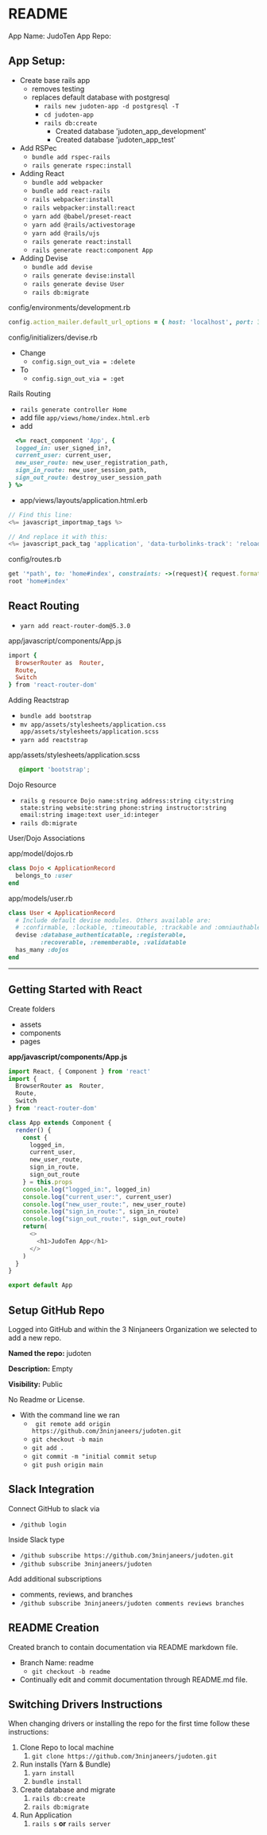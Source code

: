 # README
App Name: JudoTen
App Repo: 

## App Setup:
- Create base rails app
  - removes testing
  - replaces default database with postgresql
    - ```rails new judoten-app -d postgresql -T```
    - ```cd judoten-app```
    - ```rails db:create```
      - Created database 'judoten_app_development'
      - Created database 'judoten_app_test'
- Add RSPec
  - ```bundle add rspec-rails```
  - ```rails generate rspec:install```
- Adding React
  - ```bundle add webpacker```
  - ```bundle add react-rails```
  - ```rails webpacker:install```
  - ```rails webpacker:install:react```
  - ```yarn add @babel/preset-react```
  - ```yarn add @rails/activestorage```
  - ```yarn add @rails/ujs```
  - ```rails generate react:install```
  - ```rails generate react:component App```
- Adding Devise
  - ```bundle add devise```
  - ```rails generate devise:install```
  - ```rails generate devise User```
  - ```rails db:migrate```

config/environments/development.rb
```ruby
config.action_mailer.default_url_options = { host: 'localhost', port: 3000 }
```

config/initializers/devise.rb
- Change
  - ```config.sign_out_via = :delete```
-  To 
   -  ```config.sign_out_via = :get```

Rails Routing
- ```rails generate controller Home```
- add file ```app/views/home/index.html.erb```
- add
```ruby
  <%= react_component 'App', {
  logged_in: user_signed_in?,
  current_user: current_user,
  new_user_route: new_user_registration_path,
  sign_in_route: new_user_session_path,
  sign_out_route: destroy_user_session_path
} %>
```

- app/views/layouts/application.html.erb
```javascript
// Find this line:
<%= javascript_importmap_tags %>

// And replace it with this:
<%= javascript_pack_tag 'application', 'data-turbolinks-track': 'reload' %>
```

config/routes.rb
```ruby
get '*path', to: 'home#index', constraints: ->(request){ request.format.html? }
root 'home#index'
```

## React Routing
- ```yarn add react-router-dom@5.3.0```

app/javascript/components/App.js
```ruby
import {
  BrowserRouter as  Router,
  Route,
  Switch
} from 'react-router-dom'
```

Adding Reactstrap
- ```bundle add bootstrap```
- ```mv app/assets/stylesheets/application.css app/assets/stylesheets/application.scss```
- ```yarn add reactstrap```

app/assets/stylesheets/application.scss
```scss
   @import 'bootstrap';
```

Dojo Resource
- ```rails g resource Dojo name:string address:string city:string state:string website:string phone:string instructor:string email:string image:text user_id:integer```
- ```rails db:migrate```

User/Dojo Associations

app/model/dojos.rb
```ruby
class Dojo < ApplicationRecord
  belongs_to :user
end
```

app/models/user.rb
```ruby
class User < ApplicationRecord
  # Include default devise modules. Others available are:
  # :confirmable, :lockable, :timeoutable, :trackable and :omniauthable
  devise :database_authenticatable, :registerable,
         :recoverable, :rememberable, :validatable
  has_many :dojos
end
```


---

## Getting Started with React

Create folders
   - assets
   - components
   - pages

__**app/javascript/components/App.js**__

```javascript
import React, { Component } from 'react'
import {
  BrowserRouter as  Router,
  Route,
  Switch
} from 'react-router-dom'

class App extends Component {
  render() {
    const {
      logged_in,
      current_user,
      new_user_route,
      sign_in_route,
      sign_out_route
    } = this.props
    console.log("logged_in:", logged_in)
    console.log("current_user:", current_user)
    console.log("new_user_route:", new_user_route)
    console.log("sign_in_route:", sign_in_route)
    console.log("sign_out_route:", sign_out_route)
    return(
      <>
        <h1>JudoTen App</h1>
      </>
    )
  }
}

export default App
```

## Setup GitHub Repo
Logged into GitHub and within the 3 Ninjaneers Organization we selected to add a new repo.

  __**Named the repo:**__ judoten

  __**Description:**__ Empty
  
  __**Visibility:**__ Public
  
  No Readme or License.
- With the command line we ran
  - ``` git remote add origin https://github.com/3ninjaneers/judoten.git```
  - ```git checkout -b main```
  - ```git add .```
  - ```git commit -m "initial commit setup```
  - ```git push origin main```

## Slack Integration
Connect GitHub to slack via 
- ```/github login```

Inside Slack type

- ```/github subscribe https://github.com/3ninjaneers/judoten.git```
- ```/github subscribe 3ninjaneers/judoten```

Add additional subscriptions
- comments, reviews, and branches
- ```/github subscribe 3ninjaneers/judoten comments reviews branches```

## README Creation
Created branch to contain documentation via README markdown file.

- Branch Name: readme
  - ```git checkout -b readme```
- Continually edit and commit documentation through README.md file.

## Switching Drivers Instructions
When changing drivers or installing the repo for the first time follow these instructions:

1.  Clone Repo to local machine
    1.  ```git clone https://github.com/3ninjaneers/judoten.git```
2.  Run installs (Yarn & Bundle)
    1.  ```yarn install```
    2.  ```bundle install```
3.  Create database and migrate
    1.  ```rails db:create```
    2.  ```rails db:migrate```
4.  Run Application
    1.  ```rails s```   __or__   ```rails server```
